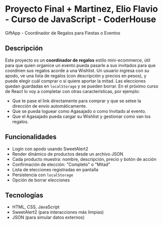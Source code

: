 # Proyecto Final + Martinez, Elio Flavio - Curso de JavaScript - CoderHouse

GiftApp - Coordinador de Regalos para Fiestas o Eventos

## Descripción
Este proyecto es un **coordinador de regalos** estilo mini-ecommerce, útil para que quien organice un evento pueda pasarle a sus invitados para que coordinen sus regalos acorde a una Wishlist.
Un usuario ingresa con su apodo, ve una lista de regalos (con descripción y precios en pesos), y puede elegir cuál comprar o si quiere aportar la mitad. Las elecciones quedan guardadas en `localStorage` y se pueden borrar.
En el próximo curso de React lo voy a completar con otras características, por ejemplo:
- Que te pase el link directamente para comprar y que se setee la dirección de envío automáticamente.
- Que se pueda loguear como Agasajado o como Invitado al evento.
- Que el Agasajado pueda cargar su Wishlist y gestionar como van los regalos.

## Funcionalidades
- Login con apodo usando SweetAlert2
- Render dinámico de productos desde un archivo JSON
- Cada producto muestra: nombre, descripción, precio y botón de acción
- Confirmación de elección: "Completo" o "Mitad"
- Lista de elecciones registradas en pantalla
- Persistencia con `localStorage`
- Opción de borrar elecciones

## Tecnologías
- HTML, CSS, JavaScript
- SweetAlert2 (para interacciones más limpias)
- JSON (para simular datos externos)
